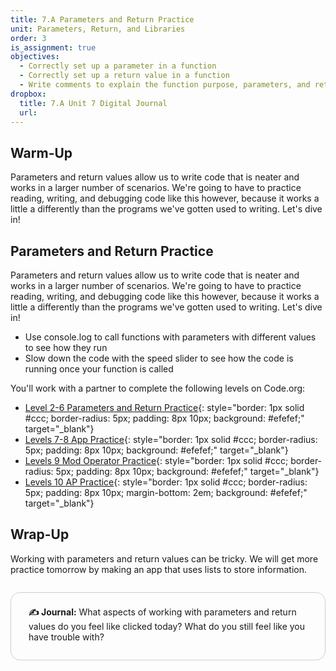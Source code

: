 ```yaml
---
title: 7.A Parameters and Return Practice
unit: Parameters, Return, and Libraries
order: 3
is_assignment: true
objectives:
  - Correctly set up a parameter in a function
  - Correctly set up a return value in a function
  - Write comments to explain the function purpose, parameters, and return values
dropbox:
  title: 7.A Unit 7 Digital Journal
  url:
---
```


## Warm-Up

Parameters and return values allow us to write code that is neater and works in a larger number of scenarios. We're going to have to practice reading, writing, and debugging code like this however, because it works a little a differently than the programs we've gotten used to writing. Let's dive in!

## Parameters and Return Practice

Parameters and return values allow us to write code that is neater and works in a larger number of scenarios. We're going to have to practice reading, writing, and debugging code like this however, because it works a little a differently than the programs we've gotten used to writing. Let's dive in!

- Use console.log to call functions with parameters with different values to see how they run
- Slow down the code with the speed slider to see how the code is running once your function is called

You'll work with a partner to complete the following levels on Code.org:

- [Level 2-6 Parameters and Return Practice](https://studio.code.org/s/csp7-2020/stage/3/puzzle/2){: style="border: 1px solid #ccc; border-radius: 5px; padding: 8px 10px; background: #efefef;" target="\_blank"}
- [Levels 7-8 App Practice](https://studio.code.org/s/csp7-2020/stage/3/puzzle/7){: style="border: 1px solid #ccc; border-radius: 5px; padding: 8px 10px; background: #efefef;" target="\_blank"}
- [Levels 9 Mod Operator Practice](https://studio.code.org/s/csp7-2020/stage/3/puzzle/9){: style="border: 1px solid #ccc; border-radius: 5px; padding: 8px 10px; background: #efefef;" target="\_blank"}
- [Levels 10 AP Practice](https://studio.code.org/s/csp7-2020/stage/3/puzzle/10){: style="border: 1px solid #ccc; border-radius: 5px; padding: 8px 10px; margin-bottom: 2em; background: #efefef;" target="\_blank"}

## Wrap-Up

Working with parameters and return values can be tricky. We will get more practice tomorrow by making an app that uses lists to store information.

<div style="border: 1px solid #ccc; border-radius: 15px; padding: 0.5em 2em 1em 2em; margin: 2em 0 0 0;">
  <p class="text-xl"><strong>✍️ Journal:</strong> What aspects of working with parameters and return values do you feel like clicked today? What do you still feel like you have trouble with?</p>
</div>
